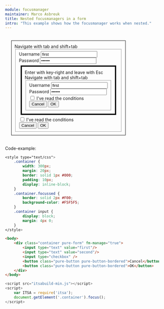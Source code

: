 ```yaml
---
module: focusmanager
maintainer: Marco Asbreuk
title: Nested focusmanagers in a form
intro: "This example shows how the focusmanager works when nested."
---
```


<style type="text/css">
    .container {
        margin: 20px;
        border: solid 1px #000;
        padding: 10px;
        display: inline-block;
    }
    .container.focussed {
        border: solid 2px #F00;
        background-color: #F5F5F5;
    }
    .container2 {
        margin: 5px;
        border: solid 4px #000;
        padding: 10px;
        display: block;
    }
    .container2.focussed {
        border: solid 4px #F00;
        background-color: #DDD;
    }
    .container2.focussed:focus {
        border: dotted 4px #F00;
    }
    .body-content.module p.spaced {
        margin-top: 4em;
    }
</style>

<form class="container pure-form pure-form-aligned" fm-manage="true">
    <div class="pure-form-message-inline">Navigate with tab and shift+tab</div>
    <fieldset>
        <div class="pure-control-group">
            <label for="name">Username</label>
            <input id="name" type="text" value="first"/>
        </div>
        <div class="pure-control-group">
            <label for="pw">Password</label>
            <input id="pw" type="password" value="second"/>
        </div>
        <div class="container2 pure-form pure-form-aligned" fm-manage="true">
            <div class="pure-form-message-inline">Enter with key-right and leave with Esc</div>
            <div class="pure-form-message-inline">Navigate with tab and shift+tab</div>
            <fieldset>
                <div class="pure-control-group">
                    <label for="nameinner">Username</label>
                    <input id="nameinner" type="text" value="first"/>
                </div>
                <div class="pure-control-group">
                    <label for="pwinner">Password</label>
                    <input id="pwinner" type="password" value="second"/>
                </div>
                <div class="pure-controls">
                    <label for="cbinner" class="pure-checkbox"><input id="cbinner" type="checkbox" /> I've read the conditions</label>
                </div>
                <div class="pure-controls">
                    <button class="pure-button pure-button-bordered">Cancel</button>
                    <button class="pure-button pure-button-bordered">OK</button>
                </div>
            </fieldset>
        </div>
        <div class="pure-controls">
            <label for="cb" class="pure-checkbox"><input id="cb" type="checkbox" /> I've read the conditions</label>
        </div>
        <div class="pure-controls">
            <button class="pure-button pure-button-bordered">Cancel</button>
            <button class="pure-button pure-button-bordered">OK</button>
        </div>
    </fieldset>
</form>

<p class="spaced">Code-example:</p>

```css
<style type="text/css">
    .container {
        width: 300px;
        margin: 20px;
        border: solid 1px #000;
        padding: 10px;
        display: inline-block;
    }
    .container.focussed {
        border: solid 2px #F00;
        background-color: #F5F5F5;
    }
    .container input {
        display: block;
        margin: 4px 0;
    }
</style>
```

```html
<body>
    <div class="container pure-form" fm-manage="true">
        <input type="text" value="first"/>
        <input type="text" value="second"/>
        <input type="checkbox" />
        <button class="pure-button pure-button-bordered">Cancel</button>
        <button class="pure-button pure-button-bordered">OK</button>
    </div>
</body>
```

```js
<script src="itsabuild-min.js"></script>
<script>
    var ITSA = require('itsa');
    document.getElement('.container').focus();
</script>
```

<script src="../../dist/itsabuild.js"></script>
<script>
    var ITSA = require('itsa');
    document.getElement('.container').focus();
</script>